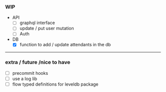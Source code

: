 ### WIP
- API
  - [ ] graphql interface
  - [ ] update / put user mutation
  - [ ] Auth
- DB
  - [x] function to add / update attendants in the db

-----

### extra / future /nice to have

- [ ] precommit hooks
- [ ] use a log lib
- [ ] flow typed definitions for leveldb package
